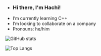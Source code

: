 - ###  Hi there, I'm Hachi!
-  I’m currently learning C++
-  I’m looking to collaborate on a company
-  Pronouns: he/him

![ GitHub stats](https://github-readme-stats.vercel.app/api?username=hachlil&show_icons=false&theme=transparent)

![Top Langs](https://github-readme-stats.vercel.app/api/top-langs/?username=hachlil&layout=compact&theme=transparent)


